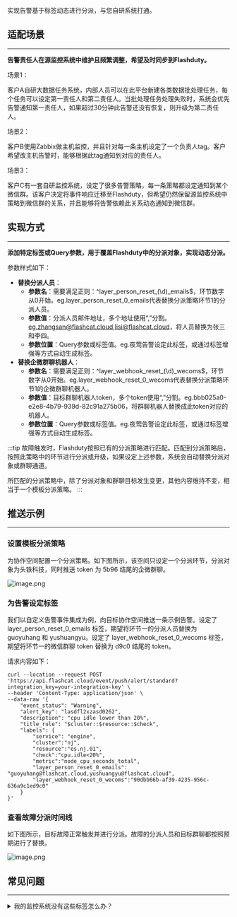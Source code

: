 实现告警基于标签动态进行分派，与您自研系统打通。

## 适配场景
---

**告警责任人在源监控系统中维护且频繁调整，希望及时同步到Flashduty。**

场景1：

客户A自研大数据任务系统，内部人员可以在此平台新建各类数据批处理任务，每个任务可以设定第一责任人和第二责任人。当批处理任务处理失败时，系统会优先告警通知第一责任人，如果超过30分钟此告警还没有恢复，则升级为第二责任人。

场景2：

客户B使用Zabbix做主机监控，并且针对每一条主机设定了一个负责人tag。客户希望改主机告警时，能够根据此tag通知到对应的责任人。

场景3：

客户C有一套自研监控系统，设定了很多告警策略，每一条策略都设定通知到某个微信群。该客户决定将事件响应迁移至Flashduty，但希望仍然保留源监控系统中策略到微信群的关系，并且能够将告警依赖此关系动态通知到微信群。


## 实现方式
---

**添加特定标签或Query参数，用于覆盖Flashduty中的分派对象，实现动态分派。** 

参数样式如下：

- **替换分派人员**：
    - **参数名**：需要满足正则：^layer_person_reset_(\d)_emails$，环节数字从0开始。eg.layer_person_reset_0_emails代表替换分派策略环节1的分派人员。
    - **参数值**：分派人员邮件地址，多个地址使用“,”分割。eg.zhangsan@flashcat.cloud,lisi@flashcat.cloud，将人员替换为张三和李四。
    - **参数位置**：Query参数或标签值。eg.夜莺告警设定此标签，或通过标签增强等方式自动生成标签。
- **替换企微群聊机器人**：
    - **参数名**：需要满足正则：^layer_webhook_reset_(\d)_wecoms$，环节数字从0开始。eg.layer_webhook_reset_0_wecoms代表替换分派策略环节1的企微群聊机器人。
    - **参数值**：目标群聊机器人token，多个token使用“,”分割。eg.bbb025a0-e2e8-4b79-939d-82c91a275b06，将群聊机器人替换成此token对应的机器人。
    - **参数位置**：Query参数或标签值。eg.夜莺告警设定此标签，或通过标签增强等方式自动生成标签。

:::tip
故障触发时，Flashduty按照已有的分派策略进行匹配。匹配到分派策略后，按照此策略中的环节进行分派或升级，如果设定上述参数，系统会自动替换分派对象或群聊通道。

所匹配的分派策略中，除了分派对象和群聊目标发生变更，其他内容维持不变，相当于一个模板分派策略。
:::

## 推送示例
---

### 设置模板分派策略

为协作空间配置一个分派策略。如下图所示，该空间只设定一个分派环节，分派对象为头铁科技，同时推送 token 为 5b96 结尾的企微群聊。

![image.png](https://download.flashcat.cloud/flashduty/kb/dynamic-escalate-rule.png)

### 为告警设定标签

我们以自定义告警事件集成为例，向目标协作空间推送一条示例告警。设定了 layer_person_reset_0_emails 标签，期望将环节一的分派人员替换为 guoyuhang 和 yushuangyu。设定了 layer_webhook_reset_0_wecoms 标签，期望将环节一的微信群聊 token 替换为 d9c0 结尾的 token。

请求内容如下：

```
curl --location --request POST 'https://api.flashcat.cloud/event/push/alert/standard?integration_key=your-integration-key' \
--header 'Content-Type: application/json' \
--data-raw '{
    "event_status": "Warning",
    "alert_key": "lasdfl2xzasd0262",
    "description": "cpu idle lower than 20%",
    "title_rule": "$cluster::$resource::$check",
    "labels": {
        "service": "engine",
        "cluster":"nj",
        "resource":"es.nj.01",
        "check":"cpu.idle<20%",
        "metric":"node_cpu_seconds_total",
        "layer_person_reset_0_emails": "guoyuhang@flashcat.cloud,yushuangyu@flashcat.cloud",
        "layer_webhook_reset_0_wecoms":"90dbb66b-af39-4235-956c-636a9c1ed9c0"
    }
}'
```

### 查看故障分派时间线

如下图所示，目标故障正常触发并进行分派。故障的分派人员和目标群聊都按照预期进行了替换。

![image.png](https://download.flashcat.cloud/flashduty/kb/dynamic-escalate-inc.png)


## 常见问题
---
<details>
  <summary>我的监控系统没有这些标签怎么办？</summary>
  
  1. 如果您的系统支持主动添加标签，比如 Prometheus 或者 夜莺，建议您直接在告警策略处增加特定标签。
  2. 如果您的系统已经有相关标签，但格式或命名不同。比如，您的主机带有团队标签，您需要根据团队来找到对应的责任人，这种情况下您可以使用标签增强功能，根据团队标签生成负责人相关标签，具体请参考 TODO。
</details>

